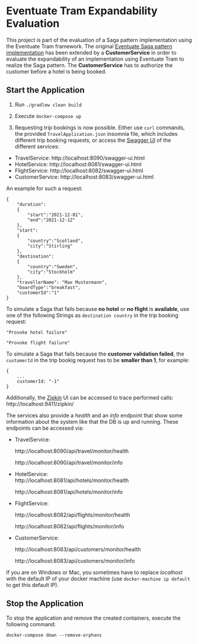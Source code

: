 # Eventuate Tram Expandability Evaluation
This project is part of the evaluation of a Saga pattern implementation using the Eventuate Tram framework.
The original [Eventuate Saga pattern implementation](https://github.com/KarolinDuerr/BA-SagaPattern/tree/master/EventuateTram)
has been extended by a __CustomerService__ in order to evaluate the expandability of an implementation using Eventuate Tram
to realize the Saga pattern. The __CustomerService__ has to authorize the customer before a hotel is being booked.


## Start the Application

1. Run `./gradlew clean build`


2. Execute `docker-compose up `


3. Requesting trip bookings is now possible. Either use `curl` commands,
   the provided `TravelApplication.json` insomnia file, which includes different trip booking requests,
   or access the [Swagger UI](https://swagger.io/tools/swagger-ui/) of the different services:
- TravelService: http://localhost:8090/swagger-ui.html
- HotelService: http://localhost:8081/swagger-ui.html
- FlightService: http://localhost:8082/swagger-ui.html
- CustomerService: http://localhost:8083/swagger-ui.html

An example for such a request:
```
{
    "duration":
    {
        "start":"2021-12-01",
        "end":"2021-12-12"
    },
    "start":
    {
        "country":"Scotland",
        "city":"Stirling"
    },
    "destination":
    {
        "country":"Sweden",
        "city":"Stockholm"
    },
    "travellerName": "Max Mustermann",
    "boardType":"breakfast",
    "customerId":"1"
}
```

To simulate a Saga that fails because __no hotel__ or __no flight__ is __available__, use one of the following Strings
as `destination country` in the trip booking request:
```
"Provoke hotel failure"

"Provoke flight failure"
```

To simulate a Saga that fails because the __customer validation failed__, the `customerId` in the trip bookig request
has to be __smaller than 1__, for example:
```
{
    ...
    customerId: "-1"
}
```

Additionally, the [Zipkin](https://zipkin.io/) UI can be accessed to trace performed calls:
http://localhost:9411/zipkin/

The services also provide a *health* and an *info* endpoint that show some information about the system like
that the DB is up and running. These endpoints can be accessed via:
- TravelService:

  http://localhost:8090/api/travel/monitor/health

  http://localhost:8090/api/travel/monitor/info


- HotelService:  
  http://localhost:8081/api/hotels/monitor/health

  http://localhost:8081/api/hotels/monitor/info


- FlightService:

  http://localhost:8082/api/flights/monitor/health

  http://localhost:8082/api/flights/monitor/info


- CustomerService:
  
  http://localhost:8083/api/customers/monitor/health
  
  http://localhost:8083/api/customers/monitor/info

If you are on Windows or Mac, you sometimes have to replace _localhost_ with the default IP of your docker machine (use `docker-machine ip default` to get this default IP).

## Stop the Application

To stop the application and remove the created containers, execute the following command:
```
docker-compose down --remove-orphans
```